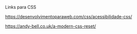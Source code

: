 Links para CSS

https://desenvolvimentoparaweb.com/css/acessibilidade-css/

https://andy-bell.co.uk/a-modern-css-reset/